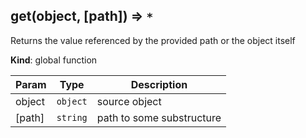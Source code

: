 <a name="get"></a>
## get(object, [path]) ⇒ <code>\*</code>
Returns the value referenced by the provided path
or the object itself

**Kind**: global function  

| Param | Type | Description |
| --- | --- | --- |
| object | <code>object</code> | source object |
| [path] | <code>string</code> | path to some substructure |

